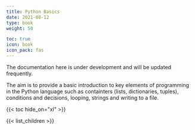 ```yaml
---
title: Python Basics
date: 2021-08-12
type: book
weight: 50

toc: true
icon: book
icon_pack: fas
---
```


The documentation here is under development and will be updated frequently.

The aim is to provide a basic introduction to key elements of
programming in the Python language such as containters (lists,
dictionaries, tuples), conditions and decisions, looping, strings and
writing to a file. 


 {{< toc hide_on="xl" >}}

{{< list_children >}}

